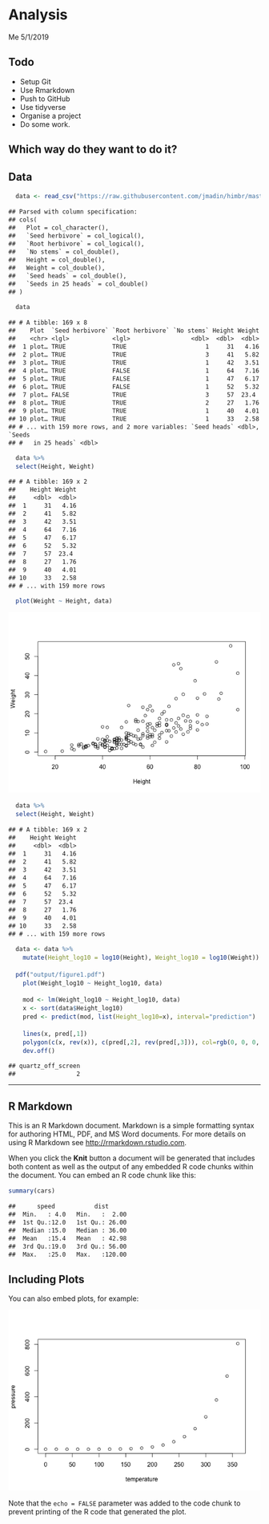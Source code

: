 Analysis
================
Me
5/1/2019

## Todo

  - Setup Git
  - Use Rmarkdown
  - Push to GitHub
  - Use tidyverse
  - Organise a project
  - Do some
work.

## Which way do they want to do it?

## Data

``` r
  data <- read_csv("https://raw.githubusercontent.com/jmadin/himbr/master/data/seed_root_herbivores.csv")
```

    ## Parsed with column specification:
    ## cols(
    ##   Plot = col_character(),
    ##   `Seed herbivore` = col_logical(),
    ##   `Root herbivore` = col_logical(),
    ##   `No stems` = col_double(),
    ##   Height = col_double(),
    ##   Weight = col_double(),
    ##   `Seed heads` = col_double(),
    ##   `Seeds in 25 heads` = col_double()
    ## )

``` r
  data
```

    ## # A tibble: 169 x 8
    ##    Plot  `Seed herbivore` `Root herbivore` `No stems` Height Weight
    ##    <chr> <lgl>            <lgl>                 <dbl>  <dbl>  <dbl>
    ##  1 plot… TRUE             TRUE                      1     31   4.16
    ##  2 plot… TRUE             TRUE                      3     41   5.82
    ##  3 plot… TRUE             TRUE                      1     42   3.51
    ##  4 plot… TRUE             FALSE                     1     64   7.16
    ##  5 plot… TRUE             FALSE                     1     47   6.17
    ##  6 plot… TRUE             FALSE                     1     52   5.32
    ##  7 plot… FALSE            TRUE                      3     57  23.4 
    ##  8 plot… TRUE             TRUE                      2     27   1.76
    ##  9 plot… TRUE             TRUE                      1     40   4.01
    ## 10 plot… TRUE             TRUE                      1     33   2.58
    ## # ... with 159 more rows, and 2 more variables: `Seed heads` <dbl>, `Seeds
    ## #   in 25 heads` <dbl>

``` r
  data %>%
  select(Height, Weight)
```

    ## # A tibble: 169 x 2
    ##    Height Weight
    ##     <dbl>  <dbl>
    ##  1     31   4.16
    ##  2     41   5.82
    ##  3     42   3.51
    ##  4     64   7.16
    ##  5     47   6.17
    ##  6     52   5.32
    ##  7     57  23.4 
    ##  8     27   1.76
    ##  9     40   4.01
    ## 10     33   2.58
    ## # ... with 159 more rows

``` r
  plot(Weight ~ Height, data)
```

![](analysis_files/figure-gfm/analysis-1.png)<!-- -->

``` r
  data %>%
  select(Height, Weight)
```

    ## # A tibble: 169 x 2
    ##    Height Weight
    ##     <dbl>  <dbl>
    ##  1     31   4.16
    ##  2     41   5.82
    ##  3     42   3.51
    ##  4     64   7.16
    ##  5     47   6.17
    ##  6     52   5.32
    ##  7     57  23.4 
    ##  8     27   1.76
    ##  9     40   4.01
    ## 10     33   2.58
    ## # ... with 159 more rows

``` r
  data <- data %>%
    mutate(Height_log10 = log10(Height), Weight_log10 = log10(Weight))
  
  pdf("output/figure1.pdf")  
    plot(Weight_log10 ~ Height_log10, data)
  
    mod <- lm(Weight_log10 ~ Height_log10, data)
    x <- sort(data$Height_log10)
    pred <- predict(mod, list(Height_log10=x), interval="prediction")
  
    lines(x, pred[,1])
    polygon(c(x, rev(x)), c(pred[,2], rev(pred[,3])), col=rgb(0, 0, 0, 0.2), border=NA)
    dev.off()
```

    ## quartz_off_screen 
    ##                 2

-----

## R Markdown

This is an R Markdown document. Markdown is a simple formatting syntax
for authoring HTML, PDF, and MS Word documents. For more details on
using R Markdown see <http://rmarkdown.rstudio.com>.

When you click the **Knit** button a document will be generated that
includes both content as well as the output of any embedded R code
chunks within the document. You can embed an R code chunk like this:

``` r
summary(cars)
```

    ##      speed           dist       
    ##  Min.   : 4.0   Min.   :  2.00  
    ##  1st Qu.:12.0   1st Qu.: 26.00  
    ##  Median :15.0   Median : 36.00  
    ##  Mean   :15.4   Mean   : 42.98  
    ##  3rd Qu.:19.0   3rd Qu.: 56.00  
    ##  Max.   :25.0   Max.   :120.00

## Including Plots

You can also embed plots, for example:

![](analysis_files/figure-gfm/pressure-1.png)<!-- -->

Note that the `echo = FALSE` parameter was added to the code chunk to
prevent printing of the R code that generated the plot.
